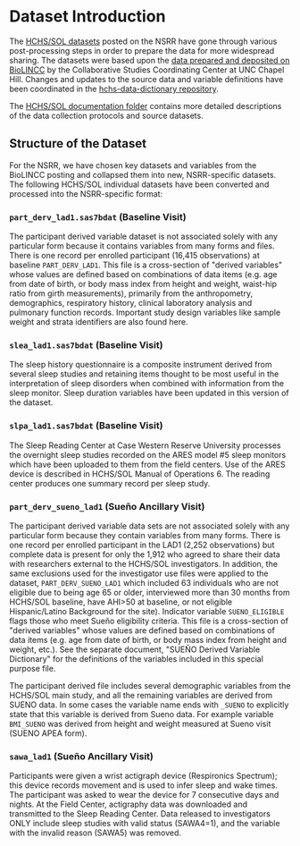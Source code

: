 # Dataset Introduction

The [HCHS/SOL datasets](:files_path:/datasets) posted on the NSRR have gone through various post-processing steps in order to prepare the data for more widespread sharing. The datasets were based upon the [data prepared and deposited on BioLINCC](https://biolincc.nhlbi.nih.gov/studies/hchssol/?q=hchs) by the Collaborative Studies Coordinating Center at UNC Chapel Hill. Changes and updates to the source data and variable definitions have been coordinated in the [hchs-data-dictionary repository](https://github.com/sleepepi/hchs-data-dictionary).

The [HCHS/SOL documentation folder](:files_path:/documentation) contains more detailed descriptions of the data collection protocols and source datasets.

## Structure of the Dataset

For the NSRR, we have chosen key datasets and variables from the BioLINCC posting and collapsed them into new, NSRR-specific datasets. The following HCHS/SOL individual datasets have been converted and processed into the NSRR-specific format:

### `part_derv_lad1.sas7bdat` (Baseline Visit)

The participant derived variable dataset is not associated solely with any particular form because it contains variables from many forms and files. There is one record per enrolled participant (16,415 observations) at baseline `PART_DERV_LAD1`. This file is a cross-section of "derived variables" whose values are defined based on combinations of data items (e.g. age from date of birth, or body mass index from height and weight, waist-hip ratio from girth measurements), primarily from the anthropometry, demographics, respiratory history, clinical laboratory analysis and pulmonary function records. Important study design variables like sample weight and strata identifiers are also found here.

### `slea_lad1.sas7bdat` (Baseline Visit)

The sleep history questionnaire is a composite instrument derived from several sleep studies and retaining items thought to be most useful in the interpretation of sleep disorders when combined with information from the sleep monitor. Sleep duration variables have been updated in this version of the dataset.

### `slpa_lad1.sas7bdat` (Baseline Visit)

The Sleep Reading Center at Case Western Reserve University processes the overnight sleep studies recorded on the ARES model #5 sleep monitors which have been uploaded to them from the field centers. Use of the ARES device is described in HCHS/SOL Manual of Operations 6. The reading center produces one summary record per sleep study.

### `part_derv_sueno_lad1` (Sueño Ancillary Visit)

The participant derived variable data sets are not associated solely with any particular form because they contain variables from many forms. There is one record per enrolled participant in the LAD1 (2,252 observations) but complete data is present for only the 1,912 who agreed to share their data with researchers external to the HCHS/SOL investigators. In addition, the same exclusions used for the investigator use files were applied to the dataset, `PART_DERV_SUENO_LAD1` which included 63 individuals who are not eligible due to being age 65 or older, interviewed more than 30 months from HCHS/SOL baseline, have AHI>50 at baseline, or not eligible Hispanic/Latino Background for the site). Indicator variable `SUENO_ELIGIBLE` flags those who meet Sueño eligibility criteria. This file is a cross-section of "derived variables" whose values are defined based on combinations of data items (e.g. age from date of birth, or body mass index from height and weight, etc.). See the separate document, "SUEÑO Derived Variable Dictionary" for the definitions of the variables included in this special purpose file.

The participant derived file includes several demographic variables from the HCHS/SOL main study, and all the remaining variables are derived from SUENO data. In some cases the variable name ends with `_SUENO` to explicitly state that this variable is derived from Sueno data. For example variable `BMI_SUENO` was derived from height and weight measured at Sueno visit (SUENO APEA form).

### `sawa_lad1` (Sueño Ancillary Visit)

Participants were given a wrist actigraph device (Respironics Spectrum); this device records movement and is used to infer sleep and wake times. The participant was asked to wear the device for 7 consecutive days and nights. At the Field Center, actigraphy data was downloaded and transmitted to the Sleep Reading Center. Data released to investigators ONLY include sleep studies with valid status (SAWA4=1), and the variable with the invalid reason (SAWA5) was removed.
